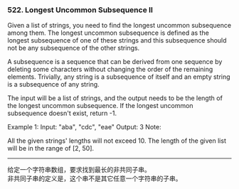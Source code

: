 ### 522. Longest Uncommon Subsequence II

Given a list of strings, you need to find the longest uncommon subsequence among them. The longest uncommon subsequence is defined as the longest subsequence of one of these strings and this subsequence should not be any subsequence of the other strings.

A subsequence is a sequence that can be derived from one sequence by deleting some characters without changing the order of the remaining elements. Trivially, any string is a subsequence of itself and an empty string is a subsequence of any string.

The input will be a list of strings, and the output needs to be the length of the longest uncommon subsequence. If the longest uncommon subsequence doesn't exist, return -1.

Example 1:
Input: "aba", "cdc", "eae"
Output: 3
Note:

All the given strings' lengths will not exceed 10.
The length of the given list will be in the range of [2, 50].

* * *

给定一个字符串数组，要求找到最长的非共同子串。   
非共同子串的定义是，这个串不是其它任意一个字符串的子串。   


